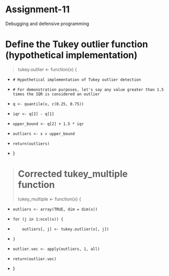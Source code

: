 # Assignment-11
Debugging and defensive programming
# Define the Tukey outlier function (hypothetical implementation)
> tukey.outlier <- function(x) {
+     # Hypothetical implementation of Tukey outlier detection
+     # For demonstration purposes, let's say any value greater than 1.5 times the IQR is considered an outlier
+     q <- quantile(x, c(0.25, 0.75))
+     iqr <- q[2] - q[1]
+     upper_bound <- q[2] + 1.5 * iqr
+     outliers <- x > upper_bound
+     return(outliers)
+ }
> 
> # Corrected tukey_multiple function
> tukey_multiple <- function(x) {
+     outliers <- array(TRUE, dim = dim(x))
+     for (j in 1:ncol(x)) {
+         outliers[, j] <- tukey.outlier(x[, j])
+     }
+     outlier.vec <- apply(outliers, 1, all)
+     return(outlier.vec)
+ }
